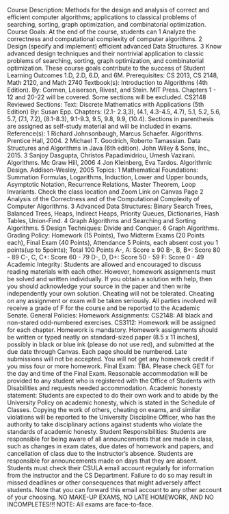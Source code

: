 Course
Description:
Methods for the design and analysis of correct and efficient computer algorithms; applications to
classical problems of searching, sorting, graph optimization, and combinatorial optimization.
Course Goals: At the end of the course, students can
1 Analyze the correctness and computational complexity of computer algorithms.
2 Design (specify and implement) efficient advanced Data Structures.
3 Know advanced design techniques and their nontrivial application to classic problems of
searching, sorting, graph optimization, and combinatorial optimization.
These course goals contribute to the success of Student Learning Outcomes 1.D, 2.D, 6.D,
and 6M.
Prerequisites: CS 2013, CS 2148, Math 2120, and Math 2740
Textbook(s): Introduction to Algorithms (4th Edition). By: Cormen, Leiserson, Rivest, and Stein. MIT Press.
Chapters 1 - 12 and 20-22 will be covered. Some sections will be excluded.
CS2148 Reviewed
Sections:
Text: Discrete Mathematics with Applications (5th Edition) By: Susan Epp. Chapters: (2.1-
2.3,3), (4.1, 4.3-4.5, 4.7), 5.1, 5.2, 5.6, 5.7, (7.1, 7.2), (8.1-8.3), 9.1-9.3, 9.5, 9.8, 9.9, (10.4).
Sections in parenthesis are assigned as self-study material and will be included in exams.
Reference(s): 1 Richard Johnsonbaugh, Marcus Schaefer. Algorithms. Prentice Hall, 2004.
2 Michael T. Goodrich, Roberto Tamassian. Data Structures and Algorithms in Java (6th
edition). John Wiley & Sons, Inc., 2015.
3 Sanjoy Dasgupta, Christos Papadimidriou, Umesh Vazirani. Algorithms. Mc Graw Hill, 2006
4 Jon Kleinberg, Eva Tardos. Algorithmic Design. Addison-Wesley, 2005
Topics: 1 Mathematical Foundations: Summation Formulas, Logarithms, Induction, Lower and Upper
bounds, Asymptotic Notation, Recurrence Relations, Master Theorem, Loop Invariants.
Check the class location and Zoom Link on Canvas Page
2 Analysis of the Correctness and of the Computational Complexity of Computer Algorithms.
3 Advanced Data Structures: Binary Search Trees, Balanced Trees, Heaps, Indirect Heaps,
Priority Queues, Dictionaries, Hash Tables, Union-Find.
4 Graph Algorithms and Searching and Sorting Algorithms.
5 Design Techniques: Divide and Conquer.
6 Graph Algorithms.
Grading Policy: Homework (15 Points), Two Midterm Exams (20 Points each), Final Exam (40 Points),
Attendance 5 Points, each absent cost you 1 points(up to 5points); Total 100 Points
A-, A: Score ≥ 90
B-, B, B+: Score 80 - 89
C-, C, C+: Score 60 - 79
D-, D, D+: Score 50 - 59
F: Score 0 - 49
Academic
Integrity:
Students are allowed and encouraged to discuss reading materials with each other. However,
homework assignments must be solved and written individually. If you obtain a solution with
help, then you should acknowledge your source in the paper and then write independently your
own solution. Cheating will not be tolerated. Cheating on any assignment or exam will be taken
seriously. All parties involved will receive a grade of F for the course and be reported to the
Academic Senate.
General Policies: Homework Assignments:
CS2148: All black and non-stared odd-numbered exercises.
CS3112: Homework will be assigned for each chapter. Homework is mandatory. Homework
assignments should be written or typed neatly on standard-sized paper (8.5 x 11 inches),
possibly in black or blue ink (please do not use red), and submitted at the due date through
Canvas. Each page should be numbered. Late submissions will not be accepted. You will not get
any homework credit if you miss four or more homework.
Final Exam: TBA. Please check GET for the day and time of the Final Exam.
Reasonable accommodation will be provided to any student who is registered with the Office of Students with
Disabilities and requests needed accommodation.
Academic honesty statement: Students are expected to do their own work and to abide by the University Policy
on academic honesty, which is stated in the Schedule of Classes. Copying the work of others, cheating on
exams, and similar violations will be reported to the University Discipline Officer, who has the authority to take
disciplinary actions against students who violate the standards of academic honesty.
Student Responsibilities: Students are responsible for being aware of all announcements that are made in class,
such as changes in exam dates, due dates of homework and papers, and cancellation of class due to the
instructor’s absence. Students are responsible for announcements made on days that they are absent.
Students must check their CSULA email account regularly for information from the instructor and the CS
Department. Failure to do so may result in missed deadlines or other consequences that might adversely affect
students. Note that you can forward this email account to any other account of your choosing.
NO MAKE-UP EXAMS, NO LATE HOMEWORK, AND NO INCOMPLETES!!!
NOTE: All exams are face-to-face.
